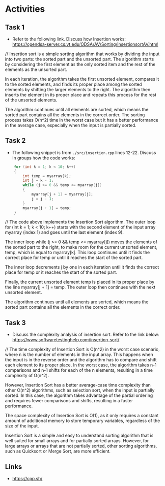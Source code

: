 # Activities

## Task 1

- Refer to the following link. Discuss how Insertion works:
  https://opendsa-server.cs.vt.edu/ODSA/AV/Sorting/insertionsortAV.html
  
// Insertion sort is a simple sorting algorithm that works by dividing the input into two parts: the sorted part and the unsorted part. The algorithm starts by considering the first element as the only sorted item and the rest of the elements as the unsorted part.

In each iteration, the algorithm takes the first unsorted element, compares it to the sorted elements, and finds its proper place among the sorted elements by shifting the larger elements to the right. The algorithm then inserts the element in its proper place and repeats this process for the rest of the unsorted elements.

The algorithm continues until all elements are sorted, which means the sorted part contains all the elements in the correct order. The sorting process takes O(n^2) time in the worst case but it has a better performance in the average case, especially when the input is partially sorted.

## Task 2

- The following snippet is from `./src/insertion.cpp` lines 12-22. Discuss in groups how the code works:

```cpp
    for (int k = 1; k < 10; k++)
    {
        int temp = myarray[k];
        int j = k - 1;
        while (j >= 0 && temp <= myarray[j])
        {
            myarray[j + 1] = myarray[j];
            j = j - 1;
        }
        myarray[j + 1] = temp;
    }
```
//
 The code above implements the Insertion Sort algorithm. The outer loop for (int k = 1; k < 10; k++) starts with the second element of the input array myarray (index 1) and goes until the last element (index 9).

The inner loop while (j >= 0 && temp <= myarray[j]) moves the elements of the sorted part to the right, to make room for the current unsorted element, temp, which is equal to myarray[k]. This loop continues until it finds the correct place for temp or until it reaches the start of the sorted part.

The inner loop decrements j by one in each iteration until it finds the correct place for temp or it reaches the start of the sorted part.

Finally, the current unsorted element temp is placed in its proper place by the line myarray[j + 1] = temp. The outer loop then continues with the next unsorted element.

The algorithm continues until all elements are sorted, which means the sorted part contains all the elements in the correct order.

## Task 3

- Discuss the complexity analysis of insertion sort. Refer to the link below:
  https://www.softwaretestinghelp.com/insertion-sort/

// The time complexity of Insertion Sort is O(n^2) in the worst case scenario, where n is the number of elements in the input array. This happens when the input is in the reverse order and the algorithm has to compare and shift each element to its proper place. In the worst case, the algorithm takes n-1 comparisons and n-1 shifts for each of the n elements, resulting in a time complexity of O(n^2).

However, Insertion Sort has a better average-case time complexity than other O(n^2) algorithms, such as selection sort, when the input is partially sorted. In this case, the algorithm takes advantage of the partial ordering and requires fewer comparisons and shifts, resulting in a faster performance.

The space complexity of Insertion Sort is O(1), as it only requires a constant amount of additional memory to store temporary variables, regardless of the size of the input.

Insertion Sort is a simple and easy to understand sorting algorithm that is well suited for small arrays and for partially sorted arrays. However, for large arrays or arrays that are not partially sorted, other sorting algorithms, such as Quicksort or Merge Sort, are more efficient.

## Links

- https://cpp.sh/
